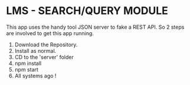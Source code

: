 # LMS - SEARCH/QUERY MODULE

This app uses the handy tool JSON server to fake a REST API. So 2 steps are involved to get this app running.

1. Download the Repository.
2. Install as normal.
3. CD to the 'server' folder
4. npm install
5. npm start
6. All systems ago !

